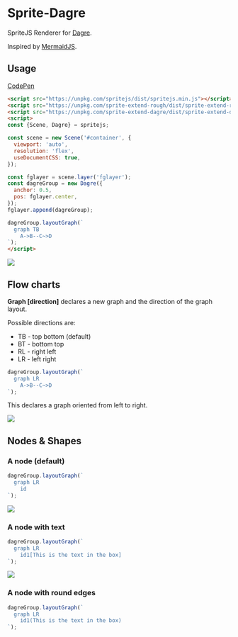 # Sprite-Dagre

SpriteJS Renderer for [Dagre](https://github.com/dagrejs/dagre).

Inspired by [MermaidJS](https://mermaidjs.github.io).

## Usage

[CodePen](https://codepen.io/akira-cn/pen/ebYjYX)

```html
<script src="https://unpkg.com/spritejs/dist/spritejs.min.js"></script>
<script src="https://unpkg.com/sprite-extend-rough/dist/sprite-extend-rough.js"></script>
<script src="https://unpkg.com/sprite-extend-dagre/dist/sprite-extend-dagre.js"></script>
<script>
const {Scene, Dagre} = spritejs;

const scene = new Scene('#container', {
  viewport: 'auto',
  resolution: 'flex',
  useDocumentCSS: true,
});

const fglayer = scene.layer('fglayer');  
const dagreGroup = new Dagre({
  anchor: 0.5,
  pos: fglayer.center,
});
fglayer.append(dagreGroup);

dagreGroup.layoutGraph(`
  graph TB
    A->B--C~>D
`);
</script>
```

![](https://p1.ssl.qhimg.com/t0121a97aee1b4b8929.jpg)

## Flow charts

**Graph [direction]** declares a new graph and the direction of the graph layout.

Possible directions are:

- TB - top bottom (default)
- BT - bottom top
- RL - right left
- LR - left right

```js
dagreGroup.layoutGraph(`
  graph LR
    A->B--C~>D
`);
```

This declares a graph oriented from left to right.

![](https://p3.ssl.qhimg.com/t01536d749b34f81c4e.jpg)

## Nodes & Shapes

### A node (default)

```js
dagreGroup.layoutGraph(`
  graph LR
    id
`);
```

![](https://p2.ssl.qhimg.com/t0146e72f3598e94457.jpg)

### A node with text

```js
dagreGroup.layoutGraph(`
  graph LR
    id1[This is the text in the box]
`);
```

![](https://p3.ssl.qhimg.com/t01efd985c1b5182cde.jpg)

### A node with round edges

```js
dagreGroup.layoutGraph(`
  graph LR
    id1(This is the text in the box)
`);
```
